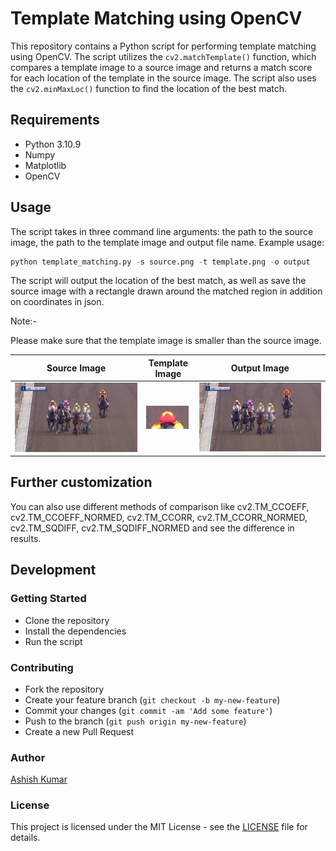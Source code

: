 # Template Matching using OpenCV

This repository contains a Python script for performing template matching using OpenCV. The script utilizes the `cv2.matchTemplate()` function, which compares a template image to a source image and returns a match score for each location of the template in the source image. The script also uses the `cv2.minMaxLoc()` function to find the location of the best match.

## Requirements

- Python 3.10.9
- Numpy
- Matplotlib
- OpenCV

## Usage

The script takes in three command line arguments: the path to the source image, the path to the template image and output file name. Example usage:

```py
python template_matching.py -s source.png -t template.png -o output
```

The script will output the location of the best match, as well as save the source image with a rectangle drawn around the matched region in addition on coordinates in json.

Note:-

Please make sure that the template image is smaller than the source image.

| Source Image  | Template Image  |  Output Image |
|---|---|---|
|![source.png](source.png)   | ![template.png](template.png)   | ![output.jpg](output.png)   |

## Further customization

You can also use different methods of comparison like cv2.TM_CCOEFF, cv2.TM_CCOEFF_NORMED, cv2.TM_CCORR, cv2.TM_CCORR_NORMED, cv2.TM_SQDIFF, cv2.TM_SQDIFF_NORMED and see the difference in results.

## Development

### Getting Started

- Clone the repository
- Install the dependencies
- Run the script

### Contributing

- Fork the repository
- Create your feature branch (`git checkout -b my-new-feature`)
- Commit your changes (`git commit -am 'Add some feature'`)
- Push to the branch (`git push origin my-new-feature`)
- Create a new Pull Request

### Author

[Ashish Kumar](ashish.krb7@gmail.com)

### License

This project is licensed under the MIT License - see the [LICENSE](./LICENSE) file for details.
